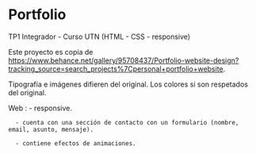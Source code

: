 # Portfolio
TP1 Integrador - Curso UTN (HTML - CSS - responsive)

Este proyecto es copia de https://www.behance.net/gallery/95708437/Portfolio-website-design?tracking_source=search_projects%7Cpersonal+portfolio+website.

Tipografía e imágenes  difieren del original. Los colores si son respetados del original.


Web : - responsive.

      - cuenta con una sección de contacto con un formulario (nombre, email, asunto, mensaje).

      - contiene efectos de animaciones.
